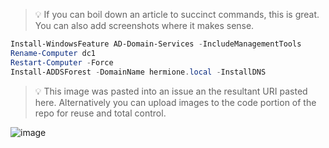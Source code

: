 >:bulb: If you can boil down an article to succinct commands, this is great.  You can also add screenshots where it makes sense.
```powershell
Install-WindowsFeature AD-Domain-Services -IncludeManagementTools
Rename-Computer dc1
Restart-Computer -Force
Install-ADDSForest -DomainName hermione.local -InstallDNS

```
>:bulb: This image was pasted into an issue an the resultant URI pasted here.  Alternatively you can upload images to the code portion of the repo for reuse and total control.

![image](https://user-images.githubusercontent.com/37155987/104953321-2ecab300-5994-11eb-8092-b5825975f223.png)